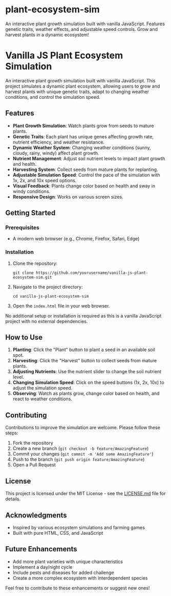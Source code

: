 # plant-ecosystem-sim
An interactive plant growth simulation built with vanilla JavaScript. Features genetic traits, weather effects, and adjustable speed controls. Grow and harvest plants in a dynamic ecosystem!
# Vanilla JS Plant Ecosystem Simulation

An interactive plant growth simulation built with vanilla JavaScript. This project simulates a dynamic plant ecosystem, allowing users to grow and harvest plants with unique genetic traits, adapt to changing weather conditions, and control the simulation speed.

## Features

- **Plant Growth Simulation**: Watch plants grow from seeds to mature plants.
- **Genetic Traits**: Each plant has unique genes affecting growth rate, nutrient efficiency, and weather resistance.
- **Dynamic Weather System**: Changing weather conditions (sunny, cloudy, rainy, windy) affect plant growth.
- **Nutrient Management**: Adjust soil nutrient levels to impact plant growth and health.
- **Harvesting System**: Collect seeds from mature plants for replanting.
- **Adjustable Simulation Speed**: Control the pace of the simulation with 1x, 2x, and 10x speed options.
- **Visual Feedback**: Plants change color based on health and sway in windy conditions.
- **Responsive Design**: Works on various screen sizes.

## Getting Started

### Prerequisites

- A modern web browser (e.g., Chrome, Firefox, Safari, Edge)

### Installation

1. Clone the repository:
   ```
   git clone https://github.com/yourusername/vanilla-js-plant-ecosystem-sim.git
   ```
2. Navigate to the project directory:
   ```
   cd vanilla-js-plant-ecosystem-sim
   ```
3. Open the `index.html` file in your web browser.

No additional setup or installation is required as this is a vanilla JavaScript project with no external dependencies.

## How to Use

1. **Planting**: Click the "Plant" button to plant a seed in an available soil spot.
2. **Harvesting**: Click the "Harvest" button to collect seeds from mature plants.
3. **Adjusting Nutrients**: Use the nutrient slider to change the soil nutrient level.
4. **Changing Simulation Speed**: Click on the speed buttons (1x, 2x, 10x) to adjust the simulation speed.
5. **Observing**: Watch as plants grow, change color based on health, and react to weather conditions.

## Contributing

Contributions to improve the simulation are welcome. Please follow these steps:

1. Fork the repository
2. Create a new branch (`git checkout -b feature/AmazingFeature`)
3. Commit your changes (`git commit -m 'Add some AmazingFeature'`)
4. Push to the branch (`git push origin feature/AmazingFeature`)
5. Open a Pull Request

## License

This project is licensed under the MIT License - see the [LICENSE.md](LICENSE.md) file for details.

## Acknowledgments

- Inspired by various ecosystem simulations and farming games
- Built with pure HTML, CSS, and JavaScript

## Future Enhancements

- Add more plant varieties with unique characteristics
- Implement a day/night cycle
- Include pests and diseases for added challenge
- Create a more complex ecosystem with interdependent species

Feel free to contribute to these enhancements or suggest new ones!
